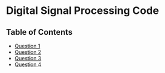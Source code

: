 # Digital Signal Processing Code

## Table of Contents

- [Question 1](./question1.ipynb)
- [Question 2](./question2.ipynb)
- [Question 3](./question3.ipynb)
- [Question 4](./question4.ipynb)
